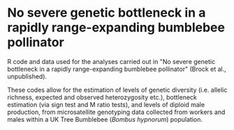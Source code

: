 # No severe genetic bottleneck in a rapidly range-expanding bumblebee pollinator

R code and data used for the analyses carried out in "No severe genetic bottleneck in a rapidly range-expanding bumblebee pollinator" (Brock et al., unpublished).

These codes allow for the estimation of levels of genetic diversity (i.e. allelic richness, expected and observed heterozygosity etc.), bottleneck estimation (via sign test and M ratio tests), and levels of diploid male production, from microsatellite genotyping data collected from workers and males within a UK Tree Bumblebee (_Bombus hypnorum_) population.
